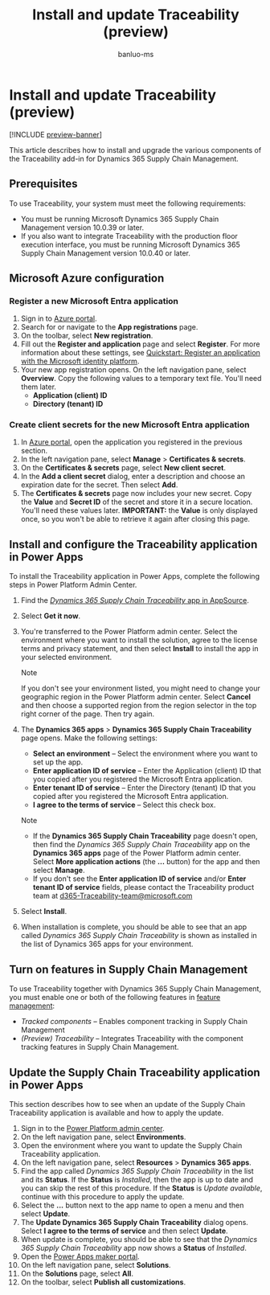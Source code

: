﻿---
title: Install and update Traceability (preview)
description: This article describes how to install and update the various components of the Traceability add-in for Dynamics 365 Supply Chain Management.
author: banluo-ms
ms.author: banluo
ms.reviewer: kamaybac
ms.search.form: 
ms.topic: how-to
ms.date: 07/29/2024
ms.custom: 
  - bap-template
---

# Install and update Traceability (preview)

[!INCLUDE [preview-banner](~/../shared-content/shared/preview-includes/preview-banner.md)]
<!-- KFM: Preview until further notice -->

This article describes how to install and upgrade the various components of the Traceability add-in for Dynamics 365 Supply Chain Management.

## Prerequisites

To use Traceability, your system must meet the following requirements:

- You must be running Microsoft Dynamics 365 Supply Chain Management version 10.0.39 or later.
- If you also want to integrate Traceability with the production floor execution interface, you must be running Microsoft Dynamics 365 Supply Chain Management version 10.0.40 or later.

## Microsoft Azure configuration

### Register a new Microsoft Entra application

1. Sign in to [Azure portal](https://ms.portal.azure.com/).
1. Search for or navigate to the **App registrations** page.
1. On the toolbar, select **New registration**.
1. Fill out the **Register and application** page and select **Register**. For more information about these settings, see [Quickstart: Register an application with the Microsoft identity platform](/entra/identity-platform/quickstart-register-app?tabs=certificate).
1. Your new app registration opens. On the left navigation pane, select **Overview**. Copy the following values to a temporary text file. You'll need them later.
    - **Application (client) ID**
    - **Directory (tenant) ID**

### Create client secrets for the new Microsoft Entra application

1. In [Azure portal](https://ms.portal.azure.com/), open the application you registered in the previous section.
1. In the left navigation pane, select **Manage** \> **Certificates & secrets**.
1. On the **Certificates & secrets** page, select **New client secret**.
1. In the **Add a client secret** dialog, enter a description and choose an expiration date for the secret. Then select **Add**.
1. The **Certificates & secrets** page now includes your new secret. Copy the **Value** and **Secret ID** of the secret and store it in a secure location. You'll need these values later. **IMPORTANT:** the **Value** is only displayed once, so you won't be able to retrieve it again after closing this page.

## Install and configure the Traceability application in Power Apps

To install the Traceability application in Power Apps, complete the following steps in Power Platform Admin Center.

1. Find the [*Dynamics 365 Supply Chain Traceability* app in AppSource](https://appsource.microsoft.com/en-US/product/dynamics-365/mscrm.d365-supply-chain-traceability-preview?flightCodes=sctprivatepreview).
1. Select **Get it now**.
1. You're transferred to the Power Platform admin center. Select the environment where you want to install the solution, agree to the license terms and privacy statement, and then select **Install** to install the app in your selected environment.

    > [!NOTE]
    > If you don't see your environment listed, you might need to change your geographic region in the Power Platform admin center. Select **Cancel** and then choose a supported region from the region selector in the top right corner of the page. Then try again.

1. The **Dynamics 365 apps** \> **Dynamics 365 Supply Chain Traceability** page opens. Make the following settings:
    - **Select an environment** – Select the environment where you want to set up the app.
    - **Enter application ID of service** – Enter the Application (client) ID that you copied after you registered the Microsoft Entra application.
    - **Enter tenant ID of service** – Enter the Directory (tenant) ID that you copied after you registered the Microsoft Entra application.
    - **I agree to the terms of service** – Select this check box.

    > [!NOTE]
    >
    > - If the **Dynamics 365 Supply Chain Traceability** page doesn't open, then find the *Dynamics 365 Supply Chain Traceability* app on the **Dynamics 365 apps** page of the Power Platform admin center. Select **More application actions** (the **...** button) for the app and then select **Manage**.
    > - If you don't see the **Enter application ID of service** and/or **Enter tenant ID of service** fields, please contact the Traceability product team at [d365-Traceability-team@microsoft.com](mailto:d365-Traceability-team@microsoft.com)

1. Select **Install**.
1. When installation is complete, you should be able to see that an app called *Dynamics 365 Supply Chain Traceability* is shown as installed in the list of Dynamics 365 apps for your environment.

## Turn on features in Supply Chain Management

To use Traceability together with Dynamics 365 Supply Chain Management, you must enable one or both of the following features in [feature management](../../fin-ops-core/fin-ops/get-started/feature-management/feature-management-overview.md):

- *Tracked components* – Enables component tracking in Supply Chain Management
- *(Preview) Traceability* – Integrates Traceability with the component tracking features in Supply Chain Management.

## Update the Supply Chain Traceability application in Power Apps

This section describes how to see when an update of the Supply Chain Traceability application is available and how to apply the update.

1. Sign in to the [Power Platform admin center](https://admin.powerplatform.microsoft.com).
1. On the left navigation pane, select **Environments**.
1. Open the environment where you want to update the Supply Chain Traceability application.
1. On the left navigation pane, select **Resources** \> **Dynamics 365 apps**.
1. Find the app called *Dynamics 365 Supply Chain Traceability* in the list and its **Status**. If the **Status** is *Installed*, then the app is up to date and you can skip the rest of this procedure. If the **Status**  is *Update available*, continue with this procedure to apply the update.
1. Select the **...** button next to the app name to open a menu and then select **Update**.
1. The **Update Dynamics 365 Supply Chain Traceability** dialog opens. Select **I agree to the terms of service** and then select **Update**.
1. When update is complete, you should be able to see that the *Dynamics 365 Supply Chain Traceability* app now shows a **Status** of *Installed*.
1. Open the [Power Apps maker portal](https://make.powerapps.com/).
1. On the left navigation pane, select **Solutions**.
1. On the **Solutions** page, select **All**.
1. On the toolbar, select **Publish all customizations**.
